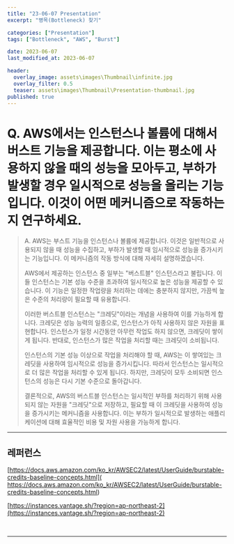 ```yaml
---
title: "23-06-07 Presentation"
excerpt: "병목(Bottleneck) 찾기"

categories: ["Presentation"]
tags: ["Bottleneck", "AWS", "Burst"]

date: 2023-06-07
last_modified_at: 2023-06-07

header:
  overlay_image: assets\images\Thumbnail\infinite.jpg
  overlay_filter: 0.5 
  teaser: assets\images\Thumbnail\Presentation-thumbnail.jpg
published: true
---
```


# Q. AWS에서는 인스턴스나 볼륨에 대해서 버스트 기능을 제공합니다. 이는 평소에 사용하지 않을 때의 성능을 모아두고, 부하가 발생할 경우 일시적으로 성능을 올리는 기능입니다. 이것이 어떤 메커니즘으로 작동하는지 연구하세요.

> A. AWS는 부스트 기능을 인스턴스나 볼륨에 제공합니다. 이것은 일반적으로 사용되지 않을 때 성능을 수집하고, 부하가 발생할 때 임시적으로 성능을 증가시키는 기능입니다. 이 메커니즘의 작동 방식에 대해 자세히 설명하겠습니다.
>
> AWS에서 제공하는 인스턴스 중 일부는 "버스트블" 인스턴스라고 불립니다. 이들 인스턴스는 기본 성능 수준을 초과하여 일시적으로 높은 성능을 제공할 수 있습니다. 이 기능은 일정한 작업량을 처리하는 데에는 충분하지 않지만, 가끔씩 높은 수준의 처리량이 필요할 때 유용합니다.
>
> 이러한 버스트블 인스턴스는 "크레딧"이라는 개념을 사용하여 이를 가능하게 합니다. 크레딧은 성능 능력의 일종으로, 인스턴스가 아직 사용하지 않은 자원을 표현합니다. 인스턴스가 일정 시간동안 아무런 작업도 하지 않으면, 크레딧이 쌓이게 됩니다. 반대로, 인스턴스가 많은 작업을 처리할 때는 크레딧이 소비됩니다.
>
> 인스턴스의 기본 성능 이상으로 작업을 처리해야 할 때, AWS는 이 쌓여있는 크레딧을 사용하여 임시적으로 성능을 증가시킵니다. 따라서 인스턴스는 일시적으로 더 많은 작업을 처리할 수 있게 됩니다. 하지만, 크레딧이 모두 소비되면 인스턴스의 성능은 다시 기본 수준으로 돌아갑니다.
>
> 결론적으로, AWS의 버스트블 인스턴스는 일시적인 부하를 처리하기 위해 사용되지 않는 자원을 "크레딧"으로 저장하고, 필요할 때 이 크레딧을 사용하여 성능을 증가시키는 메커니즘을 사용합니다. 이는 부하가 일시적으로 발생하는 애플리케이션에 대해 효율적인 비용 및 자원 사용을 가능하게 합니다.

---

## 레퍼런스 

 [https://docs.aws.amazon.com/ko_kr/AWSEC2/latest/UserGuide/burstable-credits-baseline-concepts.html]( https://docs.aws.amazon.com/ko_kr/AWSEC2/latest/UserGuide/burstable-credits-baseline-concepts.html)

[https://instances.vantage.sh/?region=ap-northeast-2](https://instances.vantage.sh/?region=ap-northeast-2)

<br>

---

<br>